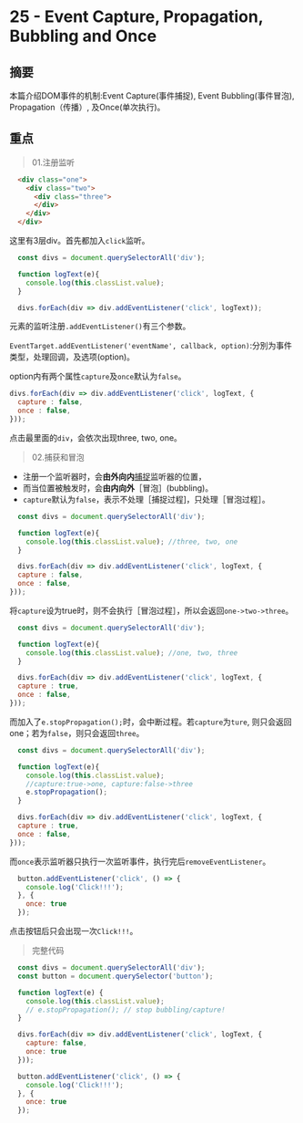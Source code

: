# 25 - Event Capture, Propagation, Bubbling and Once

## 摘要

本篇介绍DOM事件的机制:Event Capture(事件捕捉), Event Bubbling(事件冒泡), Propagation（传播）, 及Once(单次执行)。

## 重点

>01.注册监听
```html
  <div class="one">
    <div class="two">
      <div class="three">
      </div>
    </div>
  </div>
```

这里有3层div。首先都加入`click`监听。

```javascript
  const divs = document.querySelectorAll('div');

  function logText(e){
    console.log(this.classList.value);
  }

  divs.forEach(div => div.addEventListener('click', logText));
```

元素的监听注册`.addEventListener()`有三个参数。

`EventTarget.addEventListener('eventName', callback, option)`:分別为事件类型，处理回调，及选项(option)。

option内有两个属性`capture`及`once`默认为`false`。

```javascript
divs.forEach(div => div.addEventListener('click', logText, {
  capture : false,
  once : false,
}));
```

点击最里面的`div`，会依次出现three, two, one。

>02.捕获和冒泡
- 注册一个监听器时，会**由外向内**[捕捉](Capture)监听器的位置，
- 而当位置被触发时，会**由内向外**［冒泡］(bubbling)。
- `capture`默认为`false`，表示不处理［捕捉过程]，只处理［冒泡过程］。

```javascript
  const divs = document.querySelectorAll('div');

  function logText(e){
    console.log(this.classList.value); //three, two, one
  }

  divs.forEach(div => div.addEventListener('click', logText, {
  capture : false,
  once : false,
}));
```



将`capture`设为true时，则不会执行［冒泡过程］，所以会返回`one->two->three`。

```javascript
  const divs = document.querySelectorAll('div');

  function logText(e){
    console.log(this.classList.value); //one, two, three
  }

  divs.forEach(div => div.addEventListener('click', logText, {
  capture : true,
  once : false,
}));
```



而加入了`e.stopPropagation();`时，会中断过程。若`capture`为`ture`, 则只会返回one；若为`false`，则只会返回`three`。

```javascript
  const divs = document.querySelectorAll('div');

  function logText(e){
    console.log(this.classList.value); 
    //capture:true->one, capture:false->three
    e.stopPropagation();
  }

  divs.forEach(div => div.addEventListener('click', logText, {
  capture : true,
  once : false,
}));
```

而`once`表示监听器只执行一次监听事件，执行完后`removeEventListener`。

```javascript
  button.addEventListener('click', () => {
    console.log('Click!!!');
  }, {
    once: true
  });
```

点击按钮后只会出现一次`Click!!!`。

>完整代码

```javascript
  const divs = document.querySelectorAll('div');
  const button = document.querySelector('button');

  function logText(e) {
    console.log(this.classList.value);
    // e.stopPropagation(); // stop bubbling/capture!
  }

  divs.forEach(div => div.addEventListener('click', logText, {
    capture: false,
    once: true
  }));

  button.addEventListener('click', () => {
    console.log('Click!!!');
  }, {
    once: true
  });	
```







